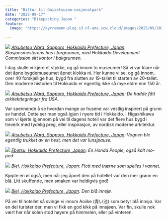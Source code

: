```yaml
---
title: "Biltur til Daisetsuzan-nasjonalpark"
date: "2025-09-17"
categories: "Bikepacking Japan "
feature:
  image: "https://kyrremann-plog.s3.nl-ams.scw.cloud/images/2025/09/20250917_092621.jpg"

---
```



![](https://kyrremann-plog.s3.nl-ams.scw.cloud/images/2025/09/20250917_092621.jpg)
*[Atsubetsu Ward, Sapporo, Hokkaido Prefecture, Japan](https://www.google.com/maps/place/43.04819429972222,141.49878389999998): Stasjonsmesterens hus i forgrunnen, med Hokkaido Development Commission sitt kontor i bakgrunnen.*

I dag skulle vi kjøre et stykke, og gå innom to museumer! Så vi var klare når det åpne bygdemuseumet åpnet klokka ni. Her kunne vi se, og gå innom, over 40 forskjellige hus, bygd fra slutten av 19-tallet til starten av 20-tallet. Den moderne historien til Hokkaido er egentlig ikke så mye eldre enn 150 år. 


![](https://kyrremann-plog.s3.nl-ams.scw.cloud/images/2025/09/20250917_102409.jpg)
*[Atsubetsu Ward, Sapporo, Hokkaido Prefecture, Japan](https://www.google.com/maps/place/43.0445859,141.49773409999997): De hadde fått arkitekttegninger fra USA.*

Var spennende å se hvordan mange av husene var vestlig inspirert på grunn av handel. Dette ser man også igjen i nyere tid i Hokkaido. I Higashikawa som vi kjørte igjennom på vei til dagens hotell var det flere hus bygd i treverk med tydelig preg, eller inspirasjon, av nordisk moderne arkitektur.


![](https://kyrremann-plog.s3.nl-ams.scw.cloud/images/2025/09/20250917_114241.jpg)
*[Atsubetsu Ward, Sapporo, Hokkaido Prefecture, Japan](https://www.google.com/maps/place/43.04803199972222,141.4971740997222): Vognen ble egentlig trukket av en hest, men det var lunsjpause.*


![](https://kyrremann-plog.s3.nl-ams.scw.cloud/images/2025/09/20250917_131338.jpg)
*[Ebetsu, Hokkaido Prefecture, Japan](https://www.google.com/maps/place/43.053315999999995,141.49633649999998): En Honda People, også kalt mo-ped.*


![](https://kyrremann-plog.s3.nl-ams.scw.cloud/images/2025/09/20250917_161838.jpg)
*[Biei, Hokkaido Prefecture, Japan](https://www.google.com/maps/place/43.4940032,142.61365759999998): Flott med trærne som speiles i vannet.*

Kjøpte en øl også, men når jeg åpnet den på hotellet var den mer grønn en blå. Litt skuffende, men smaken var heldigvis god!


![](https://kyrremann-plog.s3.nl-ams.scw.cloud/images/2025/09/20250917_162133.jpg)
*[Biei, Hokkaido Prefecture, Japan](https://www.google.com/maps/place/43.493872199722226,142.61359719972222): Den blå innsjø.*

På vei til hotellet så svinge vi innom Aoiike (青い池) som betyr blå innsjø. Var en del turister der, men vi fikk en god kikk på innsjøen. Var fin, skulle nok vært her når solen stod høyere på himmelen, eller på vinteren.